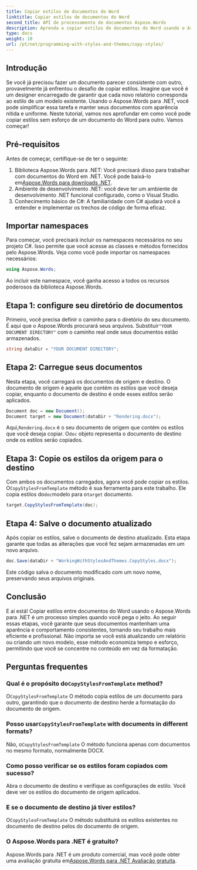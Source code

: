 ```yaml
---
title: Copiar estilos de documentos do Word
linktitle: Copiar estilos de documentos do Word
second_title: API de processamento de documentos Aspose.Words
description: Aprenda a copiar estilos de documentos do Word usando o Aspose.Words para .NET. Siga nosso guia passo a passo para garantir formatação consistente de documentos sem esforço.
type: docs
weight: 10
url: /pt/net/programming-with-styles-and-themes/copy-styles/
---
```

## Introdução

Se você já precisou fazer um documento parecer consistente com outro, provavelmente já enfrentou o desafio de copiar estilos. Imagine que você é um designer encarregado de garantir que cada novo relatório corresponda ao estilo de um modelo existente. Usando o Aspose.Words para .NET, você pode simplificar essa tarefa e manter seus documentos com aparência nítida e uniforme. Neste tutorial, vamos nos aprofundar em como você pode copiar estilos sem esforço de um documento do Word para outro. Vamos começar!

## Pré-requisitos

Antes de começar, certifique-se de ter o seguinte:

1.  Biblioteca Aspose.Words para .NET: Você precisará disso para trabalhar com documentos do Word em .NET. Você pode baixá-lo em[Aspose.Words para downloads .NET](https://releases.aspose.com/words/net/).
2. Ambiente de desenvolvimento .NET: você deve ter um ambiente de desenvolvimento .NET funcional configurado, como o Visual Studio.
3. Conhecimento básico de C#: A familiaridade com C# ajudará você a entender e implementar os trechos de código de forma eficaz.

## Importar namespaces

Para começar, você precisará incluir os namespaces necessários no seu projeto C#. Isso permite que você acesse as classes e métodos fornecidos pelo Aspose.Words. Veja como você pode importar os namespaces necessários:

```csharp
using Aspose.Words;
```

Ao incluir este namespace, você ganha acesso a todos os recursos poderosos da biblioteca Aspose.Words.

## Etapa 1: configure seu diretório de documentos

 Primeiro, você precisa definir o caminho para o diretório do seu documento. É aqui que o Aspose.Words procurará seus arquivos. Substituir`"YOUR DOCUMENT DIRECTORY"` com o caminho real onde seus documentos estão armazenados.

```csharp
string dataDir = "YOUR DOCUMENT DIRECTORY";
```

## Etapa 2: Carregue seus documentos

Nesta etapa, você carregará os documentos de origem e destino. O documento de origem é aquele que contém os estilos que você deseja copiar, enquanto o documento de destino é onde esses estilos serão aplicados. 

```csharp
Document doc = new Document();
Document target = new Document(dataDir + "Rendering.docx");
```

 Aqui,`Rendering.docx` é o seu documento de origem que contém os estilos que você deseja copiar. O`doc` objeto representa o documento de destino onde os estilos serão copiados.

## Etapa 3: Copie os estilos da origem para o destino

 Com ambos os documentos carregados, agora você pode copiar os estilos. O`CopyStylesFromTemplate` método é sua ferramenta para este trabalho. Ele copia estilos do`doc`modelo para o`target` documento.

```csharp
target.CopyStylesFromTemplate(doc);
```

## Etapa 4: Salve o documento atualizado

Após copiar os estilos, salve o documento de destino atualizado. Esta etapa garante que todas as alterações que você fez sejam armazenadas em um novo arquivo.

```csharp
doc.Save(dataDir + "WorkingWithStylesAndThemes.CopyStyles.docx");
```

Este código salva o documento modificado com um novo nome, preservando seus arquivos originais.

## Conclusão

E aí está! Copiar estilos entre documentos do Word usando o Aspose.Words para .NET é um processo simples quando você pega o jeito. Ao seguir essas etapas, você garante que seus documentos mantenham uma aparência e comportamento consistentes, tornando seu trabalho mais eficiente e profissional. Não importa se você está atualizando um relatório ou criando um novo modelo, esse método economiza tempo e esforço, permitindo que você se concentre no conteúdo em vez da formatação.

## Perguntas frequentes

###  Qual é o propósito do`CopyStylesFromTemplate` method?  
O`CopyStylesFromTemplate` O método copia estilos de um documento para outro, garantindo que o documento de destino herde a formatação do documento de origem.

###  Posso usar`CopyStylesFromTemplate` with documents in different formats?  
 Não, o`CopyStylesFromTemplate` O método funciona apenas com documentos no mesmo formato, normalmente DOCX.

### Como posso verificar se os estilos foram copiados com sucesso?  
Abra o documento de destino e verifique as configurações de estilo. Você deve ver os estilos do documento de origem aplicados.

### E se o documento de destino já tiver estilos?  
O`CopyStylesFromTemplate` O método substituirá os estilos existentes no documento de destino pelos do documento de origem.

### O Aspose.Words para .NET é gratuito?  
 Aspose.Words para .NET é um produto comercial, mas você pode obter uma avaliação gratuita em[Aspose.Words para .NET Avaliação gratuita](https://releases.aspose.com/).